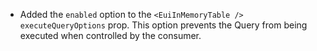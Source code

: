 - Added the `enabled` option to the `<EuiInMemoryTable />` `executeQueryOptions` prop. This option prevents the Query from being executed when controlled by the consumer.
